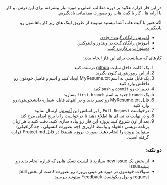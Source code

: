 <div dir="rtl" align='right'>

در این فاز قراره علاوه بر دوره مطالب اصلی و مورد نیاز پیشرفته برای این درس، و کار با آرایه ها ، کار با گیت هاب رو بصورت مقدماتی یادبگیریم.

اگه هنوز با گیت هاب آشنا نیستید میتونید 
از طریق لینک های زیر کار باهاشون رو یادبگیرید.

+ [آموزش رایگان گیت - جادی](https://faradars.org/courses/fvgit9609-git-github-gitlab)
+ [آموزش رایگان گیت در ویندوز و لینوکس](https://gotoclass.ir/courses/git/)
+ [دستورات پرکاربرد گیت](https://dzone.com/articles/top-20-git-commands-with-examples)

کارهای که میبایست برای این فاز انجام بدید: 
1. یک اکانت داخل سایت [github](https://github.com/) درست کنید
2. از این ریپوزیتوری کلون بگیرید
3. یک فایل متنی به اسم MyResume.txt ایجاد کنید و اسم و فامیل خودتون رو داخلش  وارد کنید 
4. تغییرات رو `commit` و `push` کنید 
5. یک `branch` جدید به اسم `first-branch` بسازید 
6. فایل MyResume.txt  رو تغییر بدید و در  انتهای فایل، شماره دانشجوییتون رو وارد کنید 
7. درخواست `Pull Request` را بر اساس این [آموزش](https://docs.github.com/en/github/collaborating-with-pull-requests/proposing-changes-to-your-work-with-pull-requests/creating-a-pull-request) ارسال نمایید
8. و در نهایت به تی ای ها اطلاع دهید تا درخواست را با برنچ اصلی مرج کند
9. بعد از اون شروع کنید پروژه این فاز رو پیاده سازی کنید. دقت کنید با هر زبان برنامه نویسی دلخواه و واسط کاربری (چه بصورت کنسولی ، چه گرافیکی) میتوانید پروژه را انجام دهید. صورت پروژه همینجا در فایل Project.md قراره گرفته است.

### دو نکته:

+ از بخش  یک new issue بسازید تا لیست تسک هایی که قراره انجام بدید رو ببینیدissue 
+ سوالات خودتتون در مورد هر مینی پروژه رو بصورت کامنت از بخش pull request و پول ریکوئست Feedback میتونید بپرسید.
</div>
